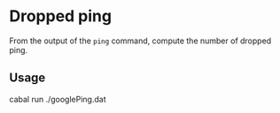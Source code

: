 # Dropped ping

From the output of the `ping` command, compute
the number of dropped ping.

## Usage
cabal run ./googlePing.dat
